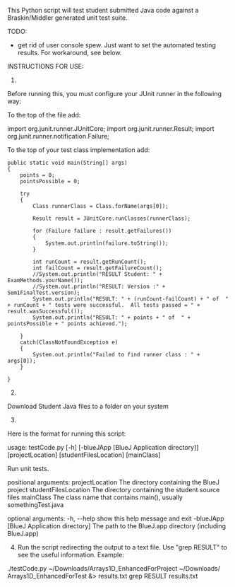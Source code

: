 This Python script will test student submitted Java code against a Braskin/Middler generated unit test suite.

TODO:
 - get rid of user console spew.  Just want to set the automated testing results.  For workaround, see below.

INSTRUCTIONS FOR USE:

1)

Before running this, you must configure your JUnit runner in the following way:

To the top of the file add:

import org.junit.runner.JUnitCore;
import org.junit.runner.Result;
import org.junit.runner.notification.Failure;

To the top of your test class implementation add:

    public static void main(String[] args)
    {
        points = 0;
        pointsPossible = 0;

        try
        {
            Class runnerClass = Class.forName(args[0]);

            Result result = JUnitCore.runClasses(runnerClass);

            for (Failure failure : result.getFailures())
            {
                System.out.println(failure.toString());
            }

            int runCount = result.getRunCount();
            int failCount = result.getFailureCount();
            //System.out.println("RESULT Student: " + ExamMethods.yourName());
            //System.out.println("RESULT: Version :" + Sem1FinalTest.version);
            System.out.println("RESULT: " + (runCount-failCount) + " of  " + runCount + " tests were successful.  All tests passed = " + result.wasSuccessful());
            System.out.println("RESULT: " + points + " of  " + pointsPossible + " points achieved.");            

        }
        catch(ClassNotFoundException e)
        {
            System.out.println("Failed to find runner class : " + args[0]);
        }

    }

2)
Download Student Java files to a folder on your system


3)
Here is the format for running this script:

usage: testCode.py [-h] [-blueJApp [BlueJ Application directory]]
                   [projectLocation] [studentFilesLocation] [mainClass]

Run unit tests.

positional arguments:
  projectLocation       The directory containing the BlueJ project
  studentFilesLocation  The directory containing the student source files
  mainClass             The class name that contains main(), usually
                        somethingTest.java

optional arguments:
  -h, --help            show this help message and exit
  -blueJApp [BlueJ Application directory]
                        The path to the BlueJ.app directory (including
                        BlueJ.app)

4)  Run the script redirecting the output to a text file.  Use "grep RESULT" to see the useful information.
Example:

./testCode.py ~/Downloads/Arrays1D_EnhancedForProject ~/Downloads/ Arrays1D_EnhancedForTest &> results.txt
grep RESULT results.txt

